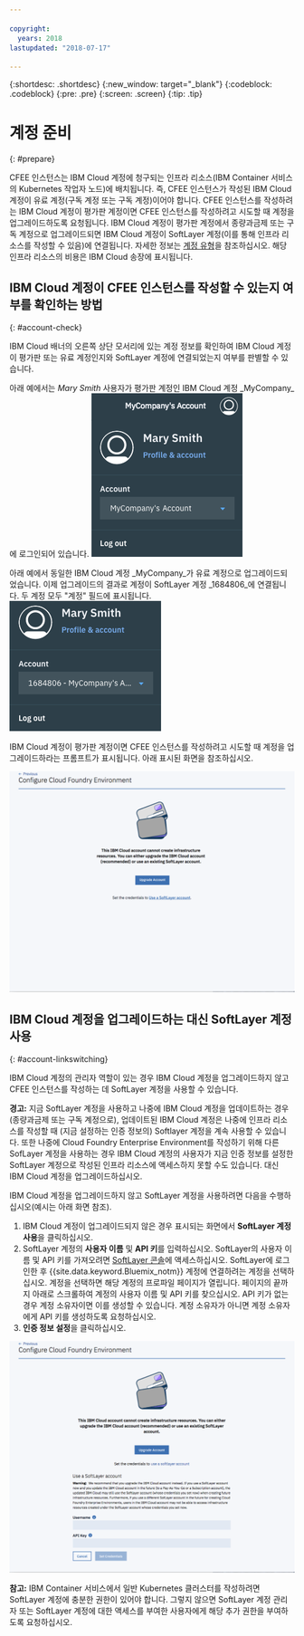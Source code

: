 ```yaml
---

copyright:
  years: 2018
lastupdated: "2018-07-17"

---
```


{:shortdesc: .shortdesc}
{:new_window: target="_blank"}
{:codeblock: .codeblock}
{:pre: .pre}
{:screen: .screen}
{:tip: .tip}

# 계정 준비
{: #prepare}

CFEE 인스턴스는 IBM Cloud 계정에 청구되는 인프라 리소스(IBM Container 서비스의 Kubernetes 작업자 노드)에 배치됩니다. 즉, CFEE 인스턴스가 작성된 IBM Cloud 계정이 유료 계정(구독 계정 또는 구독 계정)이어야 합니다.  CFEE 인스턴스를 작성하려는 IBM Cloud 계정이 평가판 계정이면 CFEE 인스턴스를 작성하려고 시도할 때 계정을 업그레이드하도록 요청됩니다.  IBM Cloud 계정이 평가판 계정에서 종량과금제 또는 구독 계정으로 업그레이드되면 IBM Cloud 계정이 SoftLayer 계정(이를 통해 인프라 리소스를 작성할 수 있음)에 연결됩니다. 자세한 정보는 [계정 유형](https://console.bluemix.net/docs/account/index.html#accounts)을 참조하십시오. 해당 인프라 리소스의 비용은 IBM Cloud 송장에 표시됩니다.

## IBM Cloud 계정이 CFEE 인스턴스를 작성할 수 있는지 여부를 확인하는 방법
{: #account-check}

IBM Cloud 배너의 오른쪽 상단 모서리에 있는 계정 정보를 확인하여 IBM Cloud 계정이 평가판 또는 유료 계정인지와 SoftLayer 계정에 연결되었는지 여부를 판별할 수 있습니다.

아래 예에서는 _Mary Smith_ 사용자가 평가판 계정인 IBM Cloud 계정 _MyCompany_에 로그인되어 있습니다.
![계정 확인](img/AccountExample_1.png)

아래 예에서 동일한 IBM Cloud 계정 _MyCompany_가 유료 계정으로 업그레이드되었습니다.  이제 업그레이드의 결과로 계정이 SoftLayer 계정 _1684806_에 연결됩니다.  두 계정 모두 "계정" 필드에 표시됩니다.
![계정 확인](img/AccountExample_2.png)

IBM Cloud 계정이 평가판 계정이면 CFEE 인스턴스를 작성하려고 시도할 때 계정을 업그레이드하라는 프롬프트가 표시됩니다. 아래 표시된 화면을 참조하십시오.

![계정 확인](img/UpgradeAccountPage_1.png)

## IBM Cloud 계정을 업그레이드하는 대신 SoftLayer 계정 사용
{: #account-linkswitching}

IBM Cloud 계정의 관리자 역할이 있는 경우 IBM Cloud 계정을 업그레이드하지 않고 CFEE 인스턴스를 작성하는 데 SoftLayer 계정을 사용할 수 있습니다.


**경고:** 지금 SoftLayer 계정을 사용하고 나중에 IBM Cloud 계정을 업데이트하는 경우(종량과금제 또는 구독 계정으로), 업데이트된 IBM Cloud 계정은 나중에 인프라 리소스를 작성할 때 (지금 설정하는 인증 정보의) Softlayer 계정을 계속 사용할 수 있습니다. 또한 나중에 Cloud Foundry Enterprise Environment를 작성하기 위해 다른 SofLayer 계정을 사용하는 경우 IBM Cloud 계정의 사용자가 지금 인증 정보를 설정한 SoftLayer 계정으로 작성된 인프라 리소스에 액세스하지 못할 수도 있습니다. 대신 IBM Cloud 계정을 업그레이드하십시오.

IBM Cloud 계정을 업그레이드하지 않고 SoftLayer 계정을 사용하려면 다음을 수행하십시오(예시는 아래 화면 참조).
1. IBM Cloud 계정이 업그레이드되지 않은 경우 표시되는 화면에서 **SoftLayer 계정 사용**을 클릭하십시오.
2. SoftLayer 계정의 **사용자 이름** 및 **API 키**를 입력하십시오. SoftLayer의 사용자 이름 및 API 키를 가져오려면 [SoftLayer 콘솔](https://control.softlayer.com)에 액세스하십시오. SoftLayer에 로그인한 후 {{site.data.keyword.Bluemix_notm}} 계정에 연결하려는 계정을 선택하십시오. 계정을 선택하면 해당 계정의 프로파일 페이지가 열립니다. 페이지의 끝까지 아래로 스크롤하여 계정의 사용자 이름 및 API 키를 찾으십시오. API 키가 없는 경우 계정 소유자이면 이를 생성할 수 있습니다. 계정 소유자가 아니면 계정 소유자에게 API 키를 생성하도록 요청하십시오.
3. **인증 정보 설정**을 클릭하십시오.

![계정 확인](img/UpgradeAccountPage_2.png)

**참고:** IBM Container 서비스에서 일반 Kubernetes 클러스터를 작성하려면 SoftLayer 계정에 충분한 권한이 있어야 합니다. 그렇지 않으면 SoftLayer 계정 관리자 또는 SoftLayer 계정에 대한 액세스를 부여한 사용자에게 해당 추가 권한을 부여하도록 요청하십시오.
